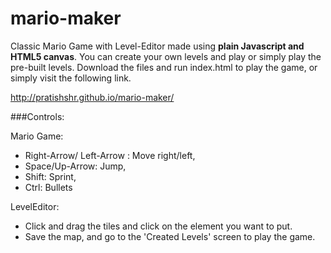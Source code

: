 # mario-maker
Classic Mario Game with Level-Editor made using **plain Javascript and HTML5 canvas**.
You can create your own levels and play or simply play the pre-built levels.
Download the files and run index.html to play the game, 
or simply visit the following link.

http://pratishshr.github.io/mario-maker/

###Controls:

Mario Game:
* Right-Arrow/ Left-Arrow : Move right/left,
* Space/Up-Arrow: Jump,
* Shift: Sprint,
* Ctrl: Bullets

LevelEditor:
* Click and drag the tiles and click on the element you want to put.
* Save the map, and go to the 'Created Levels' screen to play the game.
